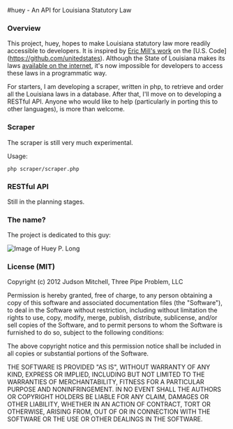 #huey - An API for Louisiana Statutory Law
### Overview 
This project, huey, hopes to make Louisiana statutory law more readily accessible  to
developers.  It is inspired by [Eric Mill's work](http://radar.oreilly.com/2012/12/the-united-states-code-is-on-github.html)
on the [U.S. Code] (https://github.com/unitedstates).  Although the State of Louisiana
makes its laws [available on the internet](http://legis.la.gov/lss/toc.htm), it's
now impossible for developers to access these laws in a programmatic way.

For starters, I am developing a scraper, written in php, to retrieve and order all 
the Louisiana laws in a database.  After that, I'll move on to developing a RESTful API. Anyone
who would like to help (particularly in porting this to other languages), is more than
welcome.

### Scraper
The scraper is still very much experimental. 

Usage:

    php scraper/scraper.php

### RESTful API
Still in the planning stages.

### The name?
The project is dedicated to this guy:

![Image of Huey P. Long](http://upload.wikimedia.org/wikipedia/commons/thumb/9/91/HueyPLongGesture.jpg/220px-HueyPLongGesture.jpg "We gonna 
stick it to Standard Oil!")

### License (MIT)
Copyright (c) 2012 Judson Mitchell, Three Pipe Problem, LLC

Permission is hereby granted, free of charge, to any person obtaining a copy of
this software and associated documentation files (the "Software"), to deal in
the Software without restriction, including without limitation the rights to 
use, copy, modify, merge, publish, distribute, sublicense, and/or sell copies of
the Software, and to permit persons to whom the Software is furnished to do so,
subject to the following conditions:

The above copyright notice and this permission notice shall be included in all
copies or substantial portions of the Software.

THE SOFTWARE IS PROVIDED "AS IS", WITHOUT WARRANTY OF ANY KIND, EXPRESS OR IMPLIED,
INCLUDING BUT NOT LIMITED TO THE WARRANTIES OF MERCHANTABILITY, FITNESS FOR A PARTICULAR
PURPOSE AND NONINFRINGEMENT. IN NO EVENT SHALL THE AUTHORS OR COPYRIGHT HOLDERS
BE LIABLE FOR ANY CLAIM, DAMAGES OR OTHER LIABILITY, WHETHER IN AN ACTION OF
CONTRACT, TORT OR OTHERWISE, ARISING FROM, OUT OF OR IN CONNECTION WITH THE SOFTWARE
OR THE USE OR OTHER DEALINGS IN THE SOFTWARE.
